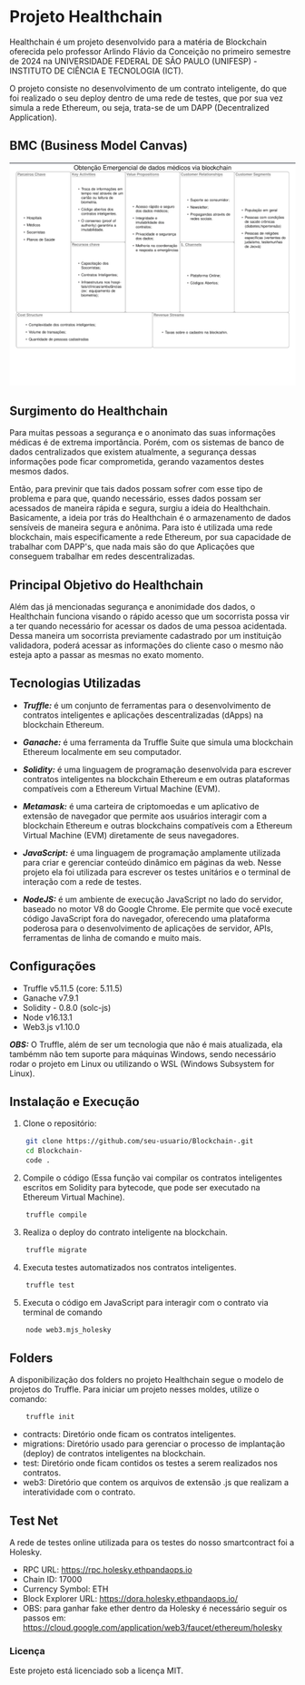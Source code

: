 # Projeto Healthchain
 Healthchain é um projeto desenvolvido para a matéria de Blockchain oferecida pelo professor Arlindo Flávio da Conceição no primeiro semestre de 2024 na UNIVERSIDADE FEDERAL DE SÃO PAULO (UNIFESP) - INSTITUTO DE CIÊNCIA E TECNOLOGIA (ICT).

 O projeto consiste no desenvolvimento de um contrato inteligente, do que foi realizado o seu deploy dentro de uma rede de testes, que por sua vez simula a rede Ethereum, ou seja, trata-se de um DAPP (Decentralized Application).

##  BMC (Business Model Canvas)

<p align="center">
  <img src="https://github.com/DanFeMartins/Blockchain-/blob/master/BMC.png" alt="BMC">
</p>


##  Surgimento do Healthchain

 Para muitas pessoas a segurança e o anonimato das suas informações médicas é de extrema importância. Porém, com os sistemas de banco de dados centralizados que existem atualmente, a segurança dessas informações pode ficar comprometida, gerando
 vazamentos destes mesmos dados.

 Então, para previnir que tais dados possam sofrer com esse tipo de problema e para que, quando necessário, esses dados possam ser acessados de maneira rápida e segura, surgiu a ideia do Healthchain.
 Basicamente, a ideia por trás do Healthchain é o armazenamento de dados sensíveis de maneira segura e anônima. Para isto é utilizada uma rede blockchain, mais especificamente a rede Ethereum, por sua capacidade de trabalhar com DAPP's, que nada mais
 são do que Aplicações que conseguem trabalhar em redes descentralizadas. 
  
##  Principal Objetivo do Healthchain

 Além das já mencionadas segurança e anonimidade dos dados, o Healthchain funciona visando o rápido acesso que um socorrista possa vir a ter quando necessário for acessar os dados de uma pessoa acidentada. Dessa maneira um socorrista previamente
 cadastrado por um instituição validadora, poderá acessar as informações do cliente caso o mesmo não esteja apto a passar as mesmas no exato momento. 

##  Tecnologias Utilizadas

- ___Truffle:___ é um conjunto de ferramentas para o desenvolvimento de contratos inteligentes e aplicações descentralizadas (dApps) na blockchain Ethereum.

- ___Ganache:___ é uma ferramenta da Truffle Suite que simula uma blockchain Ethereum localmente em seu computador.

- ___Solidity:___ é uma linguagem de programação desenvolvida para escrever contratos inteligentes na blockchain Ethereum e em outras plataformas compatíveis com a Ethereum Virtual Machine (EVM).

- ___Metamask:___ é uma carteira de criptomoedas e um aplicativo de extensão de navegador que permite aos usuários interagir com a blockchain Ethereum e outras blockchains compatíveis com a Ethereum Virtual Machine (EVM) diretamente de seus navegadores.

- ___JavaScript:___  é uma linguagem de programação amplamente utilizada para criar e gerenciar conteúdo dinâmico em páginas da web. Nesse projeto ela foi utilizada para escrever os testes unitários e o terminal de interação com a rede de testes.

- ___NodeJS:___  é um ambiente de execução JavaScript no lado do servidor, baseado no motor V8 do Google Chrome. Ele permite que você execute código JavaScript fora do navegador, oferecendo uma plataforma poderosa para o desenvolvimento de aplicações de  servidor, APIs, ferramentas de linha de comando e muito mais.

## Configurações
- Truffle v5.11.5 (core: 5.11.5)
- Ganache v7.9.1
- Solidity - 0.8.0 (solc-js)
- Node v16.13.1
- Web3.js v1.10.0

___OBS:___ O Truffle, além de ser um tecnologia que não é mais atualizada, ela tambémm não tem suporte para máquinas Windows, sendo necessário rodar o projeto em Linux ou utilizando o WSL (Windows Subsystem for Linux).

## Instalação e Execução

1. Clone o repositório:

``` bash
    git clone https://github.com/seu-usuario/Blockchain-.git
    cd Blockchain-
    code .
```
2. Compile o código (Essa função vai compilar os contratos inteligentes escritos em Solidity para bytecode, que pode ser executado na Ethereum Virtual Machine).

```bash
    truffle compile
```

3. Realiza o deploy do contrato inteligente na blockchain.

```bash
    truffle migrate
```

4. Executa testes automatizados nos contratos inteligentes.

```bash
    truffle test
```

5. Executa o código em JavaScript para interagir com o contrato via terminal de comando

```bash
    node web3.mjs_holesky
```

## Folders

A disponibilização dos folders no projeto Healthchain segue o modelo de projetos do Truffle. Para iniciar um projeto nesses moldes, utilize o comando:

```bash
    truffle init
```

- contracts: Diretório onde ficam os contratos inteligentes.
- migrations: Diretório usado para gerenciar o processo de implantação (deploy) de contratos inteligentes na blockchain.
- test: Diretório onde ficam contidos os testes a serem realizados nos contratos.
- web3: Diretório que contem os arquivos de extensão .js que realizam a interatividade com o contrato.

## Test Net

A rede de testes online utilizada para os testes do nosso smartcontract foi a Holesky. 
- RPC URL: https://rpc.holesky.ethpandaops.io
- Chain ID: 17000
- Currency Symbol: ETH
- Block Explorer URL: https://dora.holesky.ethpandaops.io/
- OBS: para ganhar fake ether dentro da Holesky é necessário seguir os passos em: https://cloud.google.com/application/web3/faucet/ethereum/holesky

### Licença
Este projeto está licenciado sob a licença MIT.
